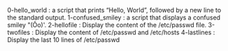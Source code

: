 0-hello_world :  a script that prints “Hello, World”, followed by a new line to the standard output.
1-confused_smiley : a script that displays a confused smiley "(Ôo)'.
2-hellofile : Display the content of the /etc/passwd file.
3-twofiles : Display the content of /etc/passwd and /etc/hosts
4-lastlines : Display the last 10 lines of /etc/passwd
